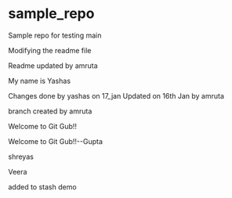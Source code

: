# sample_repo
Sample repo for testing
 main

Modifying the readme file


Readme updated by amruta

My name is Yashas


Changes done by yashas on 17_jan
Updated on 16th Jan by amruta


branch created by amruta


Welcome to Git Gub!!


Welcome to Git Gub!!--Gupta

shreyas


Veera

added to stash demo
 
